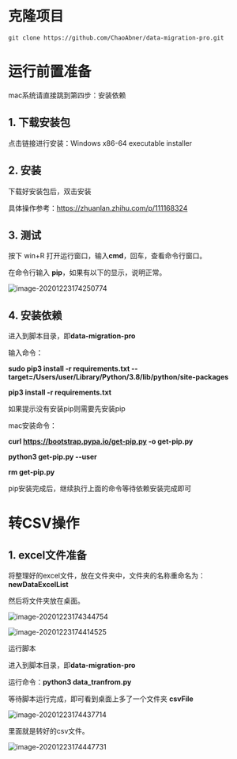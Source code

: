 # 克隆项目

```git
git clone https://github.com/ChaoAbner/data-migration-pro.git
```

# 运⾏前置准备

mac系统请直接跳到第四步：安装依赖

## 1. 下载安装包

点击链接进⾏安装：Windows x86-64 executable installer

## 2. 安装

下载好安装包后，双击安装

具体操作参考：https://zhuanlan.zhihu.com/p/111168324

## 3. 测试

按下 win+R 打开运⾏窗⼝，输⼊**cmd**，回⻋，查看命令⾏窗⼝。

在命令⾏输⼊ **pip**，如果有以下的显示，说明正常。

![image-20201223174250774](http://img.fosuchao.com/image-20201223174250774.png)

## 4. 安装依赖

进⼊到脚本⽬录，即**data-migration-pro**

输⼊命令：

**sudo pip3 install -r requirements.txt --target=/Users/user/Library/Python/3.8/lib/python/site-packages**

**pip3 install -r requirements.txt**

如果提示没有安装pip则需要先安装pip

mac安装命令：

**curl https://bootstrap.pypa.io/get-pip.py -o get-pip.py**

**python3 get-pip.py --user**

**rm get-pip.py**

pip安装完成后，继续执行上面的命令等待依赖安装完成即可



# 转**CSV**操作

## 1. **excel**⽂件准备

将整理好的excel⽂件，放在⽂件夹中，⽂件夹的名称重命名为：**newDataExcelList**

然后将⽂件夹放在桌⾯。

![image-20201223174344754](http://img.fosuchao.com/image-20201223174344754.png)

![image-20201223174414525](http://img.fosuchao.com/image-20201223174414525.png)

运⾏脚本

进⼊到脚本⽬录，即**data-migration-pro**

运⾏命令：**python3 data_tranfrom.py**

等待脚本运⾏完成，即可看到桌⾯上多了⼀个⽂件夹 **csvFile**

![image-20201223174437714](http://img.fosuchao.com/image-20201223174437714.png)

⾥⾯就是转好的csv⽂件。

![image-20201223174447731](http://img.fosuchao.com/image-20201223174447731.png)
